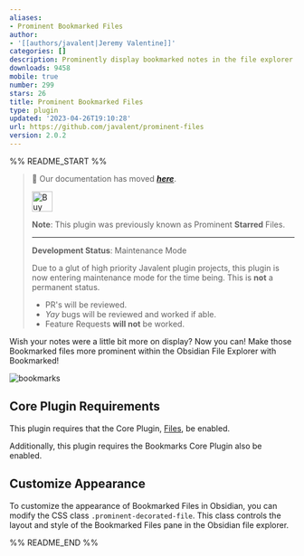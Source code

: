 ```yaml
---
aliases:
- Prominent Bookmarked Files
author:
- '[[authors/javalent|Jeremy Valentine]]'
categories: []
description: Prominently display bookmarked notes in the file explorer
downloads: 9458
mobile: true
number: 299
stars: 26
title: Prominent Bookmarked Files
type: plugin
updated: '2023-04-26T19:10:28'
url: https://github.com/javalent/prominent-files
version: 2.0.2
---
```


%% README_START %%

> 🥇 Our documentation has moved ***[here](https://plugins.javalent.com/bookmarked)***.
>
> <a href='https://www.buymeacoffee.com/valentine195' target='_blank'><img height='36' style='border:0px;height:36px;' src='https://storage.ko-fi.com/cdn/kofi3.png?v=3' border='0' alt='Buy Me a Coffee at ko-fi.com' /></a>
> 
> **Note**: This plugin was previously known as Prominent **Starred** Files.
> 
> ---
> 
> **Development Status**: Maintenance Mode
> 
> Due to a glut of high priority Javalent plugin projects, this plugin is now entering maintenance mode for the time being. This is **not** a permanent status.
> - PR's will be reviewed.
> - *Yay* bugs will be reviewed and worked if able.
> - Feature Requests **will not** be worked.

Wish your notes were a little bit more on display? Now you can! Make those Bookmarked files more prominent within the Obsidian File Explorer with Bookmarked!

![bookmarks](https://github.com/javalent/prominent-files/assets/68425372/846a7605-22e2-44ac-98bd-9dbf126f1c41)

## Core Plugin Requirements

This plugin requires that the Core Plugin, [Files](https://help.obsidian.md/Plugins/File+explorer), be enabled. 

Additionally, this plugin requires the Bookmarks Core Plugin also be enabled. 

## Customize Appearance

To customize the appearance of Bookmarked Files in Obsidian, you can modify the CSS class `.prominent-decorated-file`. This class controls the layout and style of the Bookmarked Files pane in the Obsidian file explorer.



%% README_END %%